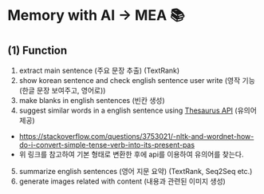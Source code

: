 # Memory with AI -> MEA 📚


## (1) Function
1. extract main sentence (주요 문장 추출) (TextRank)
2. show korean sentence and check english sentence user write (영작 기능 (한글 문장 보여주고, 영어로))
3. make blanks in english sentences (빈칸 생성)
4. suggest similar words in a english sentence using [Thesaurus API](https://api-ninjas.com/api/thesaurus) (유의어 제공)
- https://stackoverflow.com/questions/3753021/-nltk-and-wordnet-how-do-i-convert-simple-tense-verb-into-its-present-pas
- 위 링크를 참고하여 기본 형태로 변환한 후에 api를 이용하여 유의어를 찾는다.
5. summarize english sentences (영어 지문 요약) (TextRank, Seq2Seq etc.)
6. generate images related with content (내용과 관련된 이미지 생성)